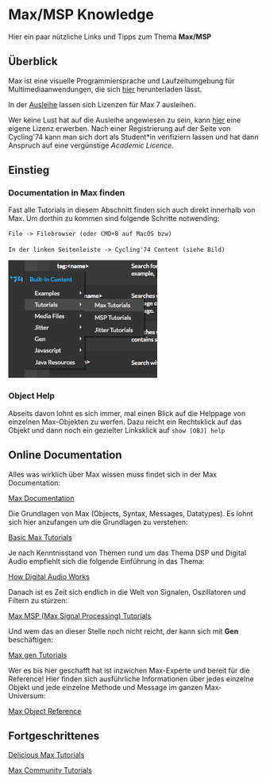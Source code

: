 # Max/MSP Knowledge

Hier ein paar nützliche Links und Tipps zum Thema **Max/MSP**

## Überblick

Max ist eine visuelle Programmiersprache und Laufzeitumgebung für Multimediaanwendungen, die sich
[hier](https://cycling74.com/downloads)
herunterladen lässt.

In der [Ausleihe](https://shoptechnikfbmd.iqrent.de/search/?keyword=MAX7) lassen sich Lizenzen für Max 7 ausleihen.

Wer keine Lust hat auf die Ausleihe angewiesen zu sein, kann [hier](https://cycling74.com/shop) eine eigene Lizenz erwerben. Nach einer Registrierung auf der Seite von Cycling'74 kann man sich dort als Student*in verifiziern lassen und hat dann Anspruch auf eine vergünstige *Academic Licence*.

## Einstieg

### Documentation in Max finden

Fast alle Tutorials in diesem Abschnitt finden sich auch direkt innerhalb von Max.
Um dorthin zu kommen sind folgende Schritte notwending:

```
File -> Filebrowser (oder CMD+B auf MacOS bzw)

In der linken Seitenleiste -> Cycling'74 Content (siehe Bild)

```

![](find_tutorials_filebrowser.png) <!--- { width=250px } -->

### Object Help

Abseits davon lohnt es sich immer, mal einen Blick auf die Helppage von einzelnen Max-Objekten zu werfen. Dazu reicht ein Rechtsklick auf das Objekt und dann noch ein gezielter Linksklick auf `show [OBJ] help`

## Online Documentation

Alles was wirklich über Max wissen muss findet sich in der Max Documentation:

[Max Documentation](https://docs.cycling74.com/max7/)

Die Grundlagen von Max (Objects, Syntax, Messages, Datatypes). Es lohnt sich hier anzufangen um die Grundlagen zu verstehen:

[Basic Max Tutorials](https://docs.cycling74.com/max7/tutorials/00_maxindex)

Je nach Kenntnisstand von Themen rund um das Thema DSP und Digital Audio empfiehlt sich die folgende Einführung in das Thema:

[How Digital Audio Works](https://docs.cycling74.com/max7/tutorials/02_mspdigitalaudio)

Danach ist es Zeit sich endlich in die Welt von Signalen, Oszillatoren und Filtern zu stürzen:

[Max MSP (Max Signal Processing) Tutorials](https://docs.cycling74.com/max7/tutorials/00_mspindex)

Und wem das an dieser Stelle noch nicht reicht, der kann sich mit **Gen** beschäftigen:

[Max gen Tutorials](https://docs.cycling74.com/max7/vignettes/gen_topic)

Wer es bis hier geschafft hat ist inzwichen Max-Experte und bereit für die Reference! Hier finden sich ausführliche Informationen über jedes einzelne Objekt und jede einzelne Methode und Message im ganzen Max-Universum:

[Max Object Reference](https://docs.cycling74.com/max7/vignettes/docrefpages)

## Fortgeschrittenes

[Delicious Max Tutorials](https://www.youtube.com/playlist?list=PLD45EDA6F67827497)

[Max Community Tutorials](https://cycling74.com/tutorials/page/1)
